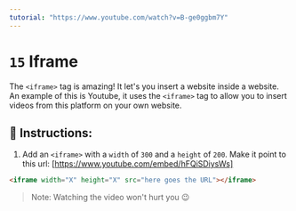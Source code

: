 ```yaml
---
tutorial: "https://www.youtube.com/watch?v=B-ge0ggbm7Y"
---
```


# `15` Iframe

The `<iframe>` tag is amazing! It let's you insert a website inside a website. An example of this is Youtube, it uses the `<iframe>` tag to allow you to insert videos from this platform on your own website.

## 📝 Instructions:

1. Add an `<iframe>` with a `width` of `300` and a `height` of `200`. Make it point to this url: [https://www.youtube.com/embed/hFQiSDiysWs]

```html
<iframe width="X" height="X" src="here goes the URL"></iframe>
```

>Note: Watching the video won't hurt you 😉


